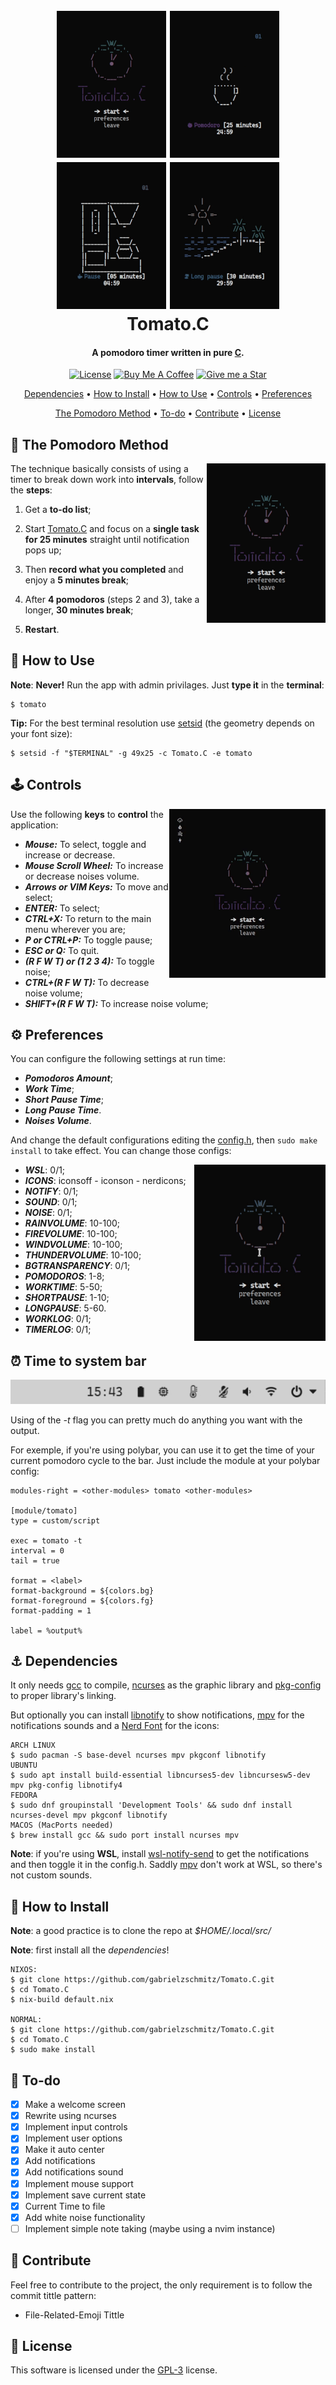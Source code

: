 <h1 align="center">
    <br>
    <img src="./media/tomato.gif" alt="tomatowelcome" width="175px">
    <img src="./media/coffee.gif" alt="tomatocoffee" width="175px">
    <img src="./media/machine.gif" alt="tomatomachine" width="175px">
    <img src="./media/beach.gif" alt="tomatobeach" width="175px">
    <br>
    Tomato.C
    <br>
</h1>

<h4 align="center">A pomodoro timer written in pure <a href="https://www.open-std.org/JTC1/SC22/WG14/www/standards" target="_blank">C</a>.</h4>

<p align="center">
<a href="./LICENSE"><img src="https://img.shields.io/badge/license-GPL-3.svg" alt="License"></a>
<a href="https://www.buymeacoffee.com/gabrielzschmitz" target="_blank"><img src="https://www.buymeacoffee.com/assets/img/custom_images/orange_img.png" alt="Buy Me A Coffee" style="height: 20px !important;width: 87px;" ></a>
<a href="https://github.com/gabrielzschmitz/Tomato.C"><img src="https://img.shields.io/github/stars/gabrielzschmitz/Tomato.C?style=social" alt="Give me a Star"></a>
</p>

<p align="center">
  <a href="#-dependencies">Dependencies</a> •
  <a href="#-how-to-install">How to Install</a> •
  <a href="#-how-to-use">How to Use</a> •
  <a href="#%EF%B8%8F-controls">Controls</a> •
  <a href="#%EF%B8%8F-preferences">Preferences</a>
</p>

<p align="center">
  <a href="#-the-pomodoro-method">The Pomodoro Method</a> •
  <a href="#-to-do">To-do</a> •
  <a href="#-contribute">Contribute</a> •
  <a href="#-license">License</a>
</p>

## 🍅 The Pomodoro Method
<img src="./media/tomatomethod.gif" alt="tomatomethod" width="190px" align="right">

The technique basically consists of using a timer to break down work into <b>intervals</b>, follow the <b>steps</b>:

 1. Get a <b>to-do list</b>;

 2. Start [Tomato.C](https://github.com/gabrielzschmitz/Tomato.C) and focus on a <b>single task for 25 minutes</b> straight until notification pops up;

 3. Then <b>record what you completed</b> and enjoy a <b>5 minutes break</b>;

 4. After <b>4 pomodoros</b> (steps 2 and 3), take a longer, <b>30 minutes break</b>;

 5. <b>Restart</b>.

## 🚀 How to Use
<b>Note</b>: <b>Never!</b> Run the app with admin privilages.
Just <b>type it</b> in the <b>terminal</b>:
```shell
$ tomato
```

<b>Tip:</b> For the best terminal resolution use [setsid](https://man7.org/linux/man-pages/man1/setsid.1.html) (the geometry depends on your font size):
```shell
$ setsid -f "$TERMINAL" -g 49x25 -c Tomato.C -e tomato
```

## 🕹️ Controls
<img src="./media/noises.gif" alt="noises" width="250" align="right">

Use the following <b>keys</b> to <b>control</b> the application:
 * <b><i>Mouse:</i></b> To select, toggle and increase or decrease.
 * <b><i>Mouse Scroll Wheel:</i></b> To increase or decrease noises volume.
 * <b><i>Arrows or VIM Keys:</i></b> To move and select;
 * <b><i>ENTER:</i></b> To select;
 * <b><i>CTRL+X:</i></b> To return to the main menu wherever you are;
 * <b><i>P or CTRL+P:</i></b> To toggle pause;
 * <b><i>ESC or Q:</i></b> To quit.
 * <b><i>(R F W T) or (1 2 3 4):</i></b> To toggle noise;
 * <b><i>CTRL+(R F W T):</i></b> To decrease noise volume;
 * <b><i>SHIFT+(R F W T):</i></b> To increase noise volume;

## ⚙️ Preferences
You can configure the following settings at run time:

 * <b><i>Pomodoros Amount</i></b>;
 * <b><i>Work Time</i></b>;
 * <b><i>Short Pause Time</i></b>;
 * <b><i>Long Pause Time</i></b>.
 * <b><i>Noises Volume</i></b>.


And change the default configurations editing the [config.h](https://github.com/gabrielzschmitz/Tomato.C/blob/master/config.h), then `sudo make install` to take effect.
You can change those configs:

<img src="./media/preferences.gif" alt="preferences" width="210" align="right">

 * <b><i>WSL</i></b>: 0/1;
 * <b><i>ICONS</i></b>: iconsoff - iconson - nerdicons;
 * <b><i>NOTIFY</i></b>: 0/1;
 * <b><i>SOUND</i></b>: 0/1;
 * <b><i>NOISE</i></b>: 0/1;
 * <b><i>RAINVOLUME</i></b>: 10-100;
 * <b><i>FIREVOLUME</i></b>: 10-100;
 * <b><i>WINDVOLUME</i></b>: 10-100;
 * <b><i>THUNDERVOLUME</i></b>: 10-100;
 * <b><i>BGTRANSPARENCY</i></b>: 0/1;
 * <b><i>POMODOROS</i></b>: 1-8;
 * <b><i>WORKTIME</i></b>: 5-50;
 * <b><i>SHORTPAUSE</i></b>: 1-10;
 * <b><i>LONGPAUSE</i></b>: 5-60.
 * <b><i>WORKLOG</i></b>: 0/1;
 * <b><i>TIMERLOG</i></b>: 0/1;

## ⏰ Time to system bar
<img src="./media/polybarmodule.gif" alt="polybar module">

Using of the <i>-t</i> flag you can pretty much do anything you want with the output.

For exemple, if you're using polybar, you can use it to get the time of your current pomodoro cycle to the bar.
Just include the module at your polybar config:
```
modules-right = <other-modules> tomato <other-modules>

[module/tomato]
type = custom/script

exec = tomato -t
interval = 0
tail = true

format = <label>
format-background = ${colors.bg}
format-foreground = ${colors.fg}
format-padding = 1

label = %output%
```

## ⚓ Dependencies

It only needs [gcc](https://gcc.gnu.org/) to compile, [ncurses](https://invisible-island.net/ncurses/) as the graphic library and [pkg-config](https://github.com/freedesktop/pkg-config) to proper library's linking.

But optionally you can install [libnotify](https://github.com/GNOME/libnotify) to show notifications, [mpv](https://mpv.io/) for the notifications sounds and a [Nerd Font](https://www.nerdfonts.com/) for the icons:

```shell
ARCH LINUX
$ sudo pacman -S base-devel ncurses mpv pkgconf libnotify
UBUNTU
$ sudo apt install build-essential libncurses5-dev libncursesw5-dev mpv pkg-config libnotify4
FEDORA
$ sudo dnf groupinstall 'Development Tools' && sudo dnf install ncurses-devel mpv pkgconf libnotify
MACOS (MacPorts needed)
$ brew install gcc && sudo port install ncurses mpv
```

<b>Note</b>: if you're using <b>WSL</b>, install [wsl-notify-send](https://github.com/stuartleeks/wsl-notify-send) to get the notifications and then toggle it in the config.h. Saddly [mpv](https://mpv.io/) don't work at WSL, so there's not custom sounds.

## 💾 How to Install
<b>Note</b>: a good practice is to clone the repo at <i>$HOME/.local/src/</i>

<b>Note</b>: first install all the <i>dependencies</i>!

```shell
NIXOS:
$ git clone https://github.com/gabrielzschmitz/Tomato.C.git
$ cd Tomato.C
$ nix-build default.nix

NORMAL:
$ git clone https://github.com/gabrielzschmitz/Tomato.C.git
$ cd Tomato.C
$ sudo make install
```

## 📝 To-do
- [X] Make a welcome screen
- [X] Rewrite using ncurses
- [X] Implement input controls
- [X] Implement user options
- [X] Make it auto center
- [X] Add notifications
- [X] Add notifications sound
- [X] Implement mouse support
- [X] Implement save current state
- [X] Current Time to file
- [X] Add white noise functionality
- [ ] Implement simple note taking (maybe using a nvim instance)

## 🤝 Contribute
Feel free to contribute to the project, the only requirement is to follow the commit tittle pattern:

 * File-Related-Emoji Tittle

## 📜 License
This software is licensed under the [GPL-3](./LICENSE) license.

